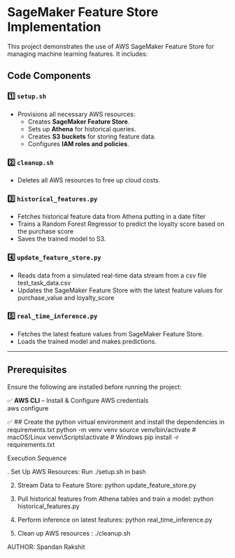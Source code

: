 # SageMaker Feature Store Implementation

This project demonstrates the use of AWS SageMaker Feature Store for managing machine learning features. It includes:

## Code Components

### **1️⃣ `setup.sh`**
- Provisions all necessary AWS resources:
  - Creates **SageMaker Feature Store**.
  - Sets up **Athena** for historical queries.
  - Creates **S3 buckets** for storing feature data.
  - Configures **IAM roles and policies**.

### **2️⃣ `cleanup.sh`**
- Deletes all AWS resources to free up cloud costs.

### **3️⃣ `historical_features.py`**
- Fetches historical feature data from Athena putting in a date filter
- Trains a Random Forest Regressor to predict the loyalty score based on the purchase score
- Saves the trained model to S3.

### **4️⃣ `update_feature_store.py`**
- Reads data from a simulated real-time data stream from a csv file test_task_data.csv
- Updates the SageMaker Feature Store with the latest feature values for purchase_value and loyalty_score

### **5️⃣ `real_time_inference.py`**
- Fetches the latest feature values from SageMaker Feature Store.
- Loads the trained model and makes predictions.

---

## Prerequisites

Ensure the following are installed before running the project:

✅ **AWS CLI** – Install & Configure AWS credentials  
aws configure

✅ ## Create the python virtual environment and install the dependencies in requirements.txt
python -m venv venv
source venv/bin/activate  # macOS/Linux
venv\Scripts\activate  # Windows
pip install -r requirements.txt


Execution Sequence

. Set Up AWS Resources: Run ./setup.sh in bash

2. Stream Data to Feature Store: python update_feature_store.py

3. Pull historical features from Athena tables and train a model: python historical_features.py

4. Perform inference on latest features: python real_time_inference.py

5. Clean up AWS resources : ./cleanup.sh


AUTHOR: Spandan Rakshit





